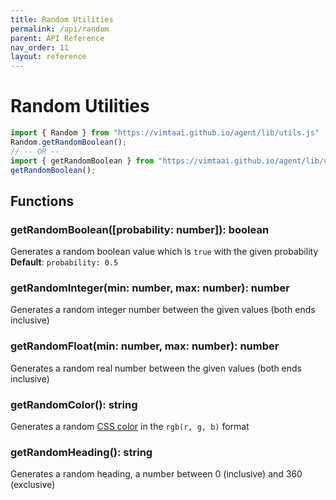 ```yaml
---
title: Random Utilities
permalink: /api/random
parent: API Reference
nav_order: 11
layout: reference
---
```


# Random Utilities

```js
import { Random } from "https://vimtaai.github.io/agent/lib/utils.js"
Random.getRandomBoolean();
// -- OR --
import { getRandomBoolean } from "https://vimtaai.github.io/agent/lib/utils.js";
getRandomBoolean();
```

## Functions

### **getRandomBoolean**([probability: number]): boolean
Generates a random boolean value which is `true` with the given probability  
**Default**: `probability: 0.5`

### **getRandomInteger**(min: number, max: number): number
Generates a random integer number between the given values (both ends inclusive)

### **getRandomFloat**(min: number, max: number): number
Generates a random real number between the given values (both ends inclusive)

### **getRandomColor**(): string
Generates a random [CSS color][color] in the `rgb(r, g, b)` format

### **getRandomHeading**(): string
Generates a random heading, a number between 0 (inclusive) and 360 (exclusive)

[color]: https://developer.mozilla.org/en-US/docs/Web/CSS/color_value
